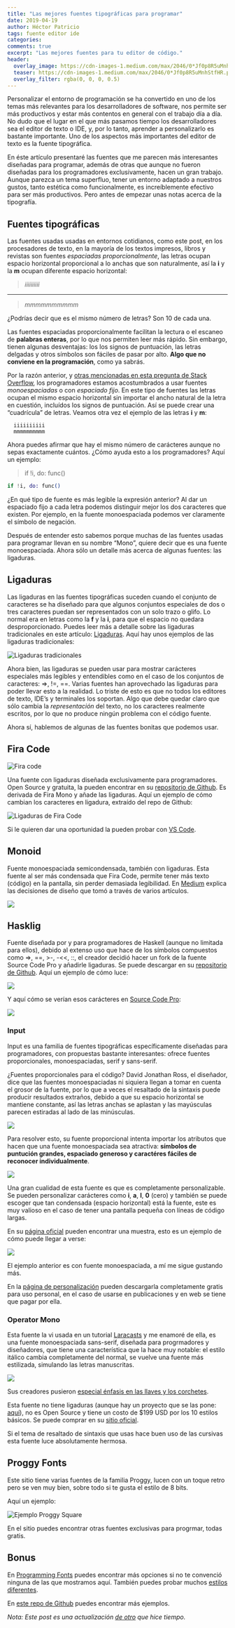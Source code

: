 ```yaml
---
title: "Las mejores fuentes tipográficas para programar"
date: 2019-04-19
author: Héctor Patricio
tags: fuente editor ide
categories: 
comments: true
excerpt: "Las mejores fuentes para tu editor de código."
header:
  overlay_image: https://cdn-images-1.medium.com/max/2046/0*Jf0p8R5uMnhStfHR.png
  teaser: https://cdn-images-1.medium.com/max/2046/0*Jf0p8R5uMnhStfHR.png
  overlay_filter: rgba(0, 0, 0, 0.5)
---
```


Personalizar el entorno de programación se ha convertido en uno de los temas más relevantes para los desarrolladores de software, nos permite ser más productivos y estar más contentos en general con el trabajo día a día. No dudo que el lugar en el que más pasamos tiempo los desarrolladores sea el editor de texto o IDE, y, por lo tanto, aprender a personalizarlo es bastante importante. Uno de los aspectos más importantes del editor de texto es la fuente tipográfica.

En éste artículo presentaré las fuentes que me parecen más interesantes diseñadas para programar, además de otras que aunque no fueron diseñadas para los programadores exclusivamente, hacen un gran trabajo. Aunque parezca un tema superfluo, tener un entorno adaptado a nuestros gustos, tanto estética como funcionalmente, es increíblemente efectivo para ser más productivos. Pero antes de empezar unas notas acerca de la tipografía.

## Fuentes tipográficas

Las fuentes usadas usadas en entornos cotidianos, como este post, en los procesadores de texto, en la mayoría de los textos impresos, libros y revistas son fuentes *espaciadas proporcionalmente*, las letras ocupan espacio horizontal proporcional a lo anchas que son naturalmente, así la **i** y la **m** ocupan diferente espacio horizontal:

> *iiiiiiiiii*
---
> *mmmmmmmmmm*

¿Podrías decir que es el mismo número de letras? Son 10 de cada una.

Las fuentes espaciadas proporcionalmente facilitan la lectura o el escaneo de **palabras enteras**, por lo que nos permiten leer más rápido. Sin embargo, tienen algunas desventajas: los los signos de puntuación, las letras delgadas y otros símbolos son fáciles de pasar por alto. **Algo que no conviene en la programación**, como ya sabrás.

Por la razón anterior, y [otras mencionadas en esta pregunta de Stack Overflow](http://stackoverflow.com/questions/218623/why-use-monospace-fonts-in-your-ide), los programadores estamos acostumbrados a usar fuentes *monoespaciadas* o con *espaciado fijo*. En este tipo de fuentes las letras ocupan el mismo espacio horizontal sin importar el ancho natural de la letra en cuestión, incluídos los signos de puntuación. Así se puede crear una “cuadrícula” de letras. Veamos otra vez el ejemplo de las letras **i** y **m**:

```
  iiiiiiiiii
  mmmmmmmmmm
```
Ahora puedes afirmar que hay el mismo número de carácteres aunque no sepas exactamente cuántos. ¿Cómo ayuda esto a los programadores? Aquí un ejemplo:

>if !i, do: func()

```elixir
if !i, do: func()
```
¿En qué tipo de fuente es más legible la expresión anterior? Al dar un espaciado fijo a cada letra podemos distinguir mejor los dos caracteres que existen. Por ejemplo, en la fuente monoespaciada podemos ver claramente el símbolo de negación.

Después de entender esto sabemos porque muchas de las fuentes usadas para programar llevan en su nombre “Mono”, quiere decir que es una fuente monoespaciada. Ahora sólo un detalle más acerca de algunas fuentes: las ligaduras.

## Ligaduras

Las ligaduras en las fuentes tipográficas suceden cuando el conjunto de caracteres se ha diseñado para que algunos conjuntos especiales de dos o tres caracteres puedan ser representados con un solo trazo o glifo. Lo normal era en letras como la **f** y la **i**, para que el espacio no quedara desproporcionado. Puedes leer más a detalle sobre las ligaduras tradicionales en este artículo: [Ligaduras](http://www.tiposconcaracter.es/ligaduras/). Aquí hay unos ejemplos de las ligaduras tradicionales:

![Ligaduras tradicionales](https://cdn-images-1.medium.com/max/2000/0*kZ5QtY4t8GMhrtLl.jpg)

Ahora bien, las ligaduras se pueden usar para mostrar carácteres especiales más legibles y entendibles como en el caso de los conjuntos de caracteres: =>, !=, ==. Varias fuentes han aprovechado las ligaduras para poder llevar esto a la realidad. Lo triste de esto es que no todos los editores de texto, IDE’s y terminales los soportan. Algo que debe quedar claro que sólo cambia la *representación* del texto, no los caracteres realmente escritos, por lo que no produce ningún problema con el código fuente.

Ahora sí, hablemos de algunas de las fuentes bonitas que podemos usar.

## Fira Code

![Fira code](https://cdn-images-1.medium.com/max/2000/0*_wmY1HhArgNtf--1.jpg)

Una fuente con ligaduras diseñada exclusivamente para programadores. Open Source y gratuita, la pueden encontrar en su [repositorio de Github](https://github.com/tonsky/FiraCode). Es derivada de Fira Mono y añade las ligaduras. Aquí un ejemplo de cómo cambian los caracteres en ligadura, extraído del repo de Github:

![Ligaduras de Fira Code](https://cdn-images-1.medium.com/max/2160/0*8Ud6Ss4VPLcR2nKi.png)

Si le quieren dar una oportunidad la pueden probar con [VS Code](https://code.visualstudio.com/).

## Monoid

Fuente monoespaciada semicondensada, también con ligaduras. Esta fuente al ser más condensada que Fira Code, permite tener más texto (código) en la pantalla, sin perder demasiada legibilidad. En [Medium](https://medium.com/larsenwork-andreas-larsen/designing-a-coding-font-b10cabd594fc#.chvb73c3c) explica las decisiones de diseño que tomó a través de varios artículos.

![](https://cdn-images-1.medium.com/max/2000/0*judcRlccKzjXz-8F.png)

## Hasklig

Fuente diseñada por y para programadores de Haskell (aunque no limitada para ellos), debido al extenso uso que hace de los símbolos compuestos como =>, ==, >-, -<<, ::, el creador decidió hacer un fork de la fuente Source Code Pro y añadirle ligaduras. Se puede descargar en su [repositorio de Github](https://github.com/i-tu/Hasklig). 
 Aquí un ejemplo de cómo luce:

![](https://cdn-images-1.medium.com/max/2000/0*J4JomQCofwrPbqAV.png)

Y aquí cómo se verían esos carácteres en [Source Code Pro](https://github.com/adobe-fonts/source-code-pro):

![](https://cdn-images-1.medium.com/max/2000/0*OOk-BjFh8OLHN19E.png)

### Input

Input es una familia de fuentes tipográficas específicamente diseñadas para programadores, con propuestas bastante interesantes: ofrece fuentes proporcionales, monoespaciadas, serif y sans-serif.

¿Fuentes proporcionales para el código? David Jonathan Ross, el diseñador, dice que las fuentes monoespaciadas ni siquiera llegan a tomar en cuenta el grosor de la fuente, por lo que a veces el resaltado de la sintaxis puede producir resultados extraños, debido a que su espacio horizontal se mantiene constante, así las letras anchas se aplastan y las mayúsculas parecen estiradas al lado de las minúsculas.

![](https://cdn-images-1.medium.com/max/2000/0*aRObIWuheijDt52-.png)

Para resolver esto, su fuente proporcional intenta importar los atributos que hacen que una fuente monoespaciada sea atractiva: **símbolos de puntución grandes, espaciado generoso y caractéres fáciles de reconocer individualmente**.

![](https://cdn-images-1.medium.com/max/2000/0*DRcoyMX3o-_lh5RH.png)

Una gran cualidad de esta fuente es que es completamente personalizable. Se pueden personalizar carácteres como **i**, **a**, **l**, **0** (cero) y también se puede escoger que tan condensada (espacio horizontal) está la fuente, este es muy valioso en el caso de tener una pantalla pequeña con líneas de código largas.

En su [página oficial](http://input.fontbureau.com) pueden encontrar una muestra, esto es un ejemplo de cómo puede llegar a verse:

![](https://cdn-images-1.medium.com/max/2000/0*iuA1UTTDs1xqUjBY.png)

El ejemplo anterior es con fuente monoespaciada, a mí me sigue gustando más.

En la [página de personalización](http://input.fontbureau.com/download/?customize) pueden descargarla completamente gratis para uso personal, en el caso de usarse en publicaciones y en web se tiene que pagar por ella.

### Operator Mono

Esta fuente la vi usada en un tutorial [Laracasts](http://laracasts.com) y me enamoré de ella, es una fuente monoespaciada sans-serif, diseñada para progrmadores y diseñadores, que tiene una característica que la hace muy notable: el estilo itálico cambia completamente del normal, se vuelve una fuente más estilizada, simulando las letras manuscritas.

![](https://cdn-images-1.medium.com/max/2046/0*Jf0p8R5uMnhStfHR.png)

Sus creadores pusieron [especial énfasis en las llaves y los corchetes](http://www.typography.com/blog/tag/Monospace).

Esta fuente no tiene ligaduras (aunque hay un proyecto que se las pone: [aquí](https://github.com/kiliman/operator-mono-lig)), no es Open Source y tiene un costo de $199 USD por los 10 estilos básicos. Se puede comprar en su [sitio oficial](http://www.typography.com/fonts/operator/overview/).

Si el tema de resaltado de sintaxis que usas hace buen uso de las cursivas esta fuente luce absolutamente hermosa.

## Proggy Fonts

Este sitio tiene varias fuentes de la familia Proggy, lucen con un toque retro pero se ven muy bien, sobre todo si te gusta el estilo de 8 bits.

Aquí un ejemplo:

![Ejemplo Proggy Square](https://cdn.proggyfonts.net/wp-content/uploads/2017/08/26195436/code_proggysquaresz.png)

En el sitio puedes encontrar otras fuentes exclusivas para progrmar, todas gratis.


## Bonus

En [Programming Fonts](http://programmingfonts.org/) puedes encontrar más opciones si no te convenció ninguna de las que mostramos aquí. También puedes probar muchos [estilos diferentes](https://app.programmingfonts.org/).

En [este repo de Github](https://github.com/chrissimpkins/codeface) puedes encontrar más ejemplos. 


_Nota: Este post es una actualización [de otro](https://medium.com/@HectorIP/fuentes-tipogr%C3%A1ficas-para-programadores-7d93c55f1223) que hice tiempo._

